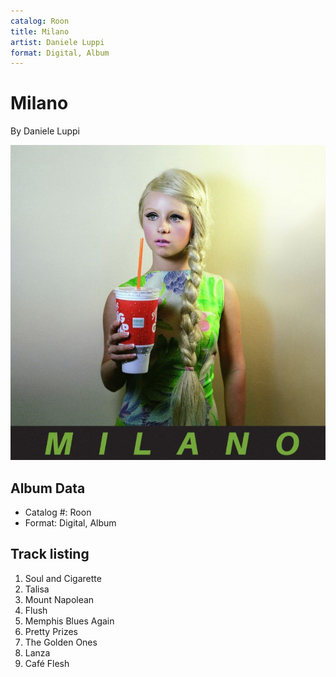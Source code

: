 ```yaml
---
catalog: Roon
title: Milano
artist: Daniele Luppi
format: Digital, Album
---
```


# Milano

By Daniele Luppi

![](../../assets/albumcovers/Daniele_Luppi-Milano.png)

## Album Data

- Catalog #: Roon
- Format: Digital, Album


## Track listing


1. Soul and Cigarette
2. Talisa
3. Mount Napolean
4. Flush
5. Memphis Blues Again
6. Pretty Prizes
7. The Golden Ones
8. Lanza
9. Café Flesh

